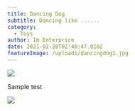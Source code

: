 ```yaml
---
title: Dancing Dog
subtitle: Dancing like ......
category:
  - Toys
author: Im Enterprice
date: 2021-02-28T02:40:47.018Z
featureImage: /uploads/dancingdog1.jpg
---
```

![](/uploads/dancingdog1.jpg)

Sample test

![](/uploads/dancingdog2.jpg)
